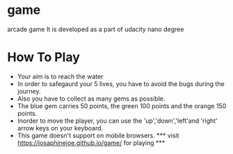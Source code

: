 # game
arcade game
It is developed as a part of udacity nano degree

# How To Play
* Your aim is to reach the water
* In order to safegaurd your 5 lives, you have to avoid the bugs during the journey.
* Also you have to collect as many gems as possible.
* The blue gem carries 50 points, the green 100 points and the orange 150 points.
* Inorder to move the player, you can use the 'up','down','left'and 'right' arrow keys on your keyboard.
* This game doesn't support on mobile browsers.
 *** visit https://josaphinejoe.github.io/game/ for playing ***
